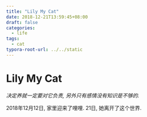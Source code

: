 ```yaml
---
title: "Lily My Cat"
date: 2018-12-21T13:59:45+08:00
draft: false
categories:
  - life
tags:
  - cat
typora-root-url: ../../static
---
```


# Lily My Cat

_决定养就一定要对它负责, 另外只有感情没有知识是不够的._

2018年12月12日, 家里迎来了哩哩. 21日, 她离开了这个世界.
